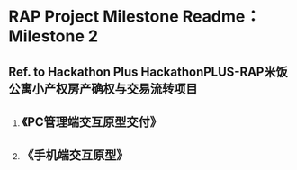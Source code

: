 # RAP Project Milestone Readme：Milestone 2



## Ref. to Hackathon Plus HackathonPLUS-RAP米饭公寓小产权房产确权与交易流转项目



1. ## 《PC管理端交互原型交付》

2. ## 《手机端交互原型》

   